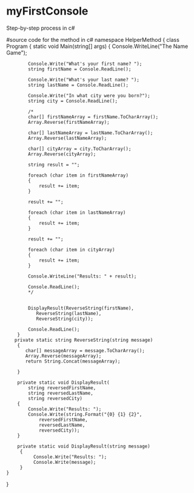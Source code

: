# myFirstConsole
Step-by-step process in c#

#source code for the method in c# 
namespace HelperMethod
{
    class Program
    {
        static void Main(string[] args)
        {
            Console.WriteLine("The Name Game");

            Console.Write("What's your first name? ");
            string firstName = Console.ReadLine();

            Console.Write("What's your last name? ");
            string lastName = Console.ReadLine();

            Console.Write("In what city were you born?");
            string city = Console.ReadLine();

            /*
            char[] firstNameArray = firstName.ToCharArray();
            Array.Reverse(firstNameArray);

            char[] lastNameArray = lastName.ToCharArray();
            Array.Reverse(lastNameArray);

            char[] cityArray = city.ToCharArray();
            Array.Reverse(cityArray);

            string result = "";

            foreach (char item in firstNameArray)
            {
                result += item;
            }

            result += "";

            foreach (char item in lastNameArray)
            {
                result += item;
            }

            result += "";

            foreach (char item in cityArray)
            {
                result += item;
            }

            Console.WriteLine("Results: " + result);

            Console.ReadLine();
            */


            DisplayResult(ReverseString(firstName),
               ReverseString(lastName),
               ReverseString(city));

            Console.ReadLine();
        }
       private static string ReverseString(string message)
        {
           char[] messageArray = message.ToCharArray();
           Array.Reverse(messageArray);
           return String.Concat(messageArray);

        }

        private static void DisplayResult(
            string reversedFirstName,
            string reversedLastName,
            string reversedCity)
        {
            Console.Write("Results: ");
            Console.Write(string.Format("{0} {1} {2}",
                reversedFirstName,
                reversedLastName,
                reversedCity));
        }
         
        private static void DisplayResult(string message)
         {
              Console.Write("Results: ");
              Console.Write(message);
         }
    }
}

